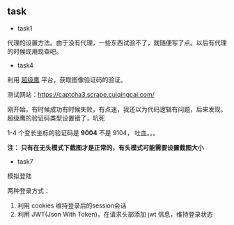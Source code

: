 ## task

* task1 

代理的设置方法。由于没有代理，一些东西试验不了，就随便写了点。以后有代理的时候现用现查吧。

* task4

利用 [超级鹰](https://www.chaojiying.com/) 平台，获取图像验证码的验证。

测试网站：https://captcha3.scrape.cuiqingcai.com/

刚开始，有时候成功有时候失败，有点迷，我还以为代码逻辑有问题，后来发现，超级鹰的验证码类型设置错了，坑死

1-4 个变长坐标的验证码是 **9004** 不是 9104， 吐血。。。

**注： 只有在无头模式下截图才是正常的，有头模式可能需要设置截图大小**

* task7 

模拟登陆

两种登录方式：

1. 利用 cookies 维持登录后的session会话
2. 利用 JWT(Json With Token)，在请求头部添加 jwt 信息，维持登录状态

